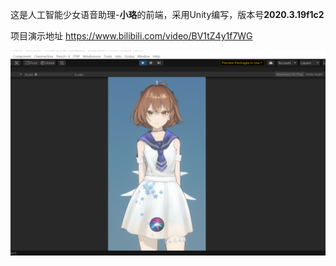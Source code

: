 这是人工智能少女语音助理-**小珞**的前端，采用Unity编写，版本号**2020.3.19f1c2**

项目演示地址 https://www.bilibili.com/video/BV1tZ4y1f7WG

![demo](README.assets/demo.png)
